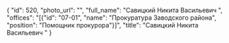 {
    "id": 520,
    "photo_url": "",
    "full_name": "Савицкий Никита Васильевич ",
    "offices": "[{\"id\": \"07-01\", \"name\": \"Прокуратура Заводского района\", \"position\": \"Помощник прокурора\"}]",
    "title": "Савицкий Никита Васильевич "
}